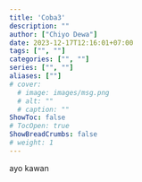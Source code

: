 ```yaml
---
title: 'Coba3'
description: ""
author: ["Chiyo Dewa"]
date: 2023-12-17T12:16:01+07:00
tags: ["", ""]
categories: ["", ""]
series: ["", ""]
aliases: [""]
# cover:
  # image: images/msg.png
  # alt: ""
  # caption: ""
ShowToc: false
# TocOpen: true
ShowBreadCrumbs: false
# weight: 1
---
```


ayo kawan